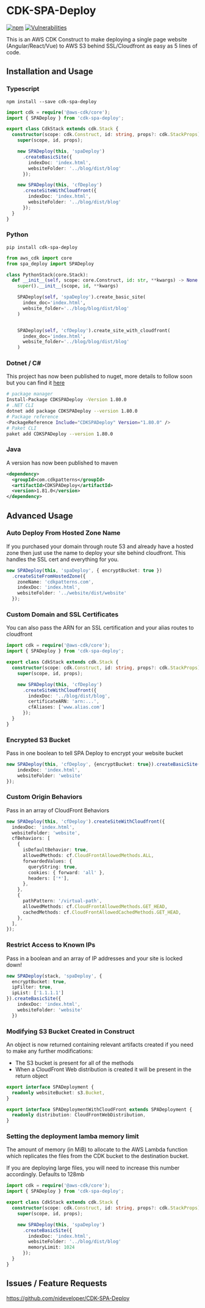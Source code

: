 # CDK-SPA-Deploy
[![npm](https://img.shields.io/npm/dt/cdk-spa-deploy)](https://www.npmjs.com/package/cdk-spa-deploy)
[![Vulnerabilities](https://img.shields.io/snyk/vulnerabilities/npm/cdk-spa-deploy)](https://www.npmjs.com/package/cdk-spa-deploy)

This is an AWS CDK Construct to make deploying a single page website (Angular/React/Vue) to AWS S3 behind SSL/Cloudfront as easy as 5 lines of code.


## Installation and Usage

### Typescript

```console
npm install --save cdk-spa-deploy
```

```typescript
import cdk = require('@aws-cdk/core');
import { SPADeploy } from 'cdk-spa-deploy';

export class CdkStack extends cdk.Stack {
  constructor(scope: cdk.Construct, id: string, props?: cdk.StackProps) {
    super(scope, id, props);

    new SPADeploy(this, 'spaDeploy')
      .createBasicSite({
        indexDoc: 'index.html',
        websiteFolder: '../blog/dist/blog'
      });

    new SPADeploy(this, 'cfDeploy')
      .createSiteWithCloudfront({
        indexDoc: 'index.html',
        websiteFolder: '../blog/dist/blog'
      });
  }
}

```

### Python
```console
pip install cdk-spa-deploy
```

```python
from aws_cdk import core
from spa_deploy import SPADeploy

class PythonStack(core.Stack):
  def __init__(self, scope: core.Construct, id: str, **kwargs) -> None:
    super().__init__(scope, id, **kwargs)

    SPADeploy(self, 'spaDeploy').create_basic_site(
      index_doc='index.html',
      website_folder='../blog/blog/dist/blog'
    )


    SPADeploy(self, 'cfDeploy').create_site_with_cloudfront(
      index_doc='index.html',
      website_folder='../blog/blog/dist/blog'
    )
```

### Dotnet / C#

This project has now been published to nuget, more details to follow soon but you can find it [here](https://www.nuget.org/packages/CDKSPADeploy/1.80.0)

```bash
# package manager
Install-Package CDKSPADeploy -Version 1.80.0
# .NET CLI
dotnet add package CDKSPADeploy --version 1.80.0
# Package reference
<PackageReference Include="CDKSPADeploy" Version="1.80.0" />
# Paket CLI
paket add CDKSPADeploy --version 1.80.0
```

### Java

A version has now been published to maven

```xml
<dependency>
  <groupId>com.cdkpatterns</groupId>
  <artifactId>CDKSPADeploy</artifactId>
  <version>1.81.0</version>
</dependency>
```

## Advanced Usage

### Auto Deploy From Hosted Zone Name

If you purchased your domain through route 53 and already have a hosted zone then just use the name to deploy your site behind cloudfront. This handles the SSL cert and everything for you.

```typescript
new SPADeploy(this, 'spaDeploy', { encryptBucket: true })
  .createSiteFromHostedZone({
    zoneName: 'cdkpatterns.com',
    indexDoc: 'index.html',
    websiteFolder: '../website/dist/website'
  });

```

### Custom Domain and SSL Certificates

You can also pass the ARN for an SSL certification and your alias routes to cloudfront

```typescript
import cdk = require('@aws-cdk/core');
import { SPADeploy } from 'cdk-spa-deploy';

export class CdkStack extends cdk.Stack {
  constructor(scope: cdk.Construct, id: string, props?: cdk.StackProps) {
    super(scope, id, props);

    new SPADeploy(this, 'cfDeploy')
      .createSiteWithCloudfront({
        indexDoc: '../blog/dist/blog',
        certificateARN: 'arn:...',
        cfAliases: ['www.alias.com']
      });
  }  
}

```

### Encrypted S3 Bucket

Pass in one boolean to tell SPA Deploy to encrypt your website bucket

```typescript
new SPADeploy(this, 'cfDeploy', {encryptBucket: true}).createBasicSite({
    indexDoc: 'index.html',
    websiteFolder: 'website'
});

```

### Custom Origin Behaviors

Pass in an array of CloudFront Behaviors 

```typescript
new SPADeploy(this, 'cfDeploy').createSiteWithCloudfront({
  indexDoc: 'index.html',
  websiteFolder: 'website',
  cfBehaviors: [
    {
      isDefaultBehavior: true,
      allowedMethods: cf.CloudFrontAllowedMethods.ALL,
      forwardedValues: {
        queryString: true,
        cookies: { forward: 'all' },
        headers: ['*'],
      },
    },
    {
      pathPattern: '/virtual-path',
      allowedMethods: cf.CloudFrontAllowedMethods.GET_HEAD,
      cachedMethods: cf.CloudFrontAllowedCachedMethods.GET_HEAD,
    },
  ],
});
```

### Restrict Access to Known IPs

Pass in a boolean and an array of IP addresses and your site is locked down!

```typescript
new SPADeploy(stack, 'spaDeploy', { 
  encryptBucket: true, 
  ipFilter: true, 
  ipList: ['1.1.1.1']
}).createBasicSite({
    indexDoc: 'index.html',
    websiteFolder: 'website'
  })
```

### Modifying S3 Bucket Created in Construct

An object is now returned containing relevant artifacts created if you need to make any further modifications:
  * The S3 bucket is present for all of the methods
  * When a CloudFront Web distribution is created it will be present in the return object

```typescript
export interface SPADeployment {
  readonly websiteBucket: s3.Bucket,
}

export interface SPADeploymentWithCloudFront extends SPADeployment {
  readonly distribution: CloudFrontWebDistribution,
}
```

### Setting the deployment lamba memory limit

The amount of memory (in MiB) to allocate to the AWS Lambda function which replicates the files from the CDK bucket to the destination bucket.

If you are deploying large files, you will need to increase this number accordingly. Defaults to 128mb

```typescript
import cdk = require('@aws-cdk/core');
import { SPADeploy } from 'cdk-spa-deploy';

export class CdkStack extends cdk.Stack {
  constructor(scope: cdk.Construct, id: string, props?: cdk.StackProps) {
    super(scope, id, props);

    new SPADeploy(this, 'spaDeploy')
      .createBasicSite({
        indexDoc: 'index.html',
        websiteFolder: '../blog/dist/blog'
        memoryLimit: 1024
      });
  }
}
```

## Issues / Feature Requests

https://github.com/nideveloper/CDK-SPA-Deploy
